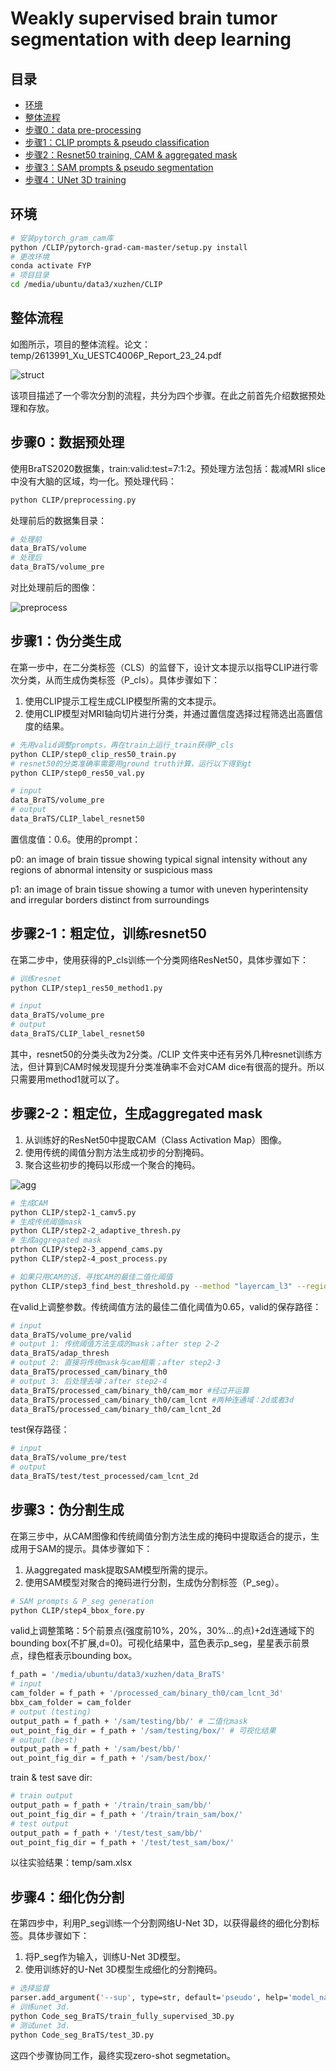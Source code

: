 
# Weakly supervised brain tumor segmentation with deep learning


## 目录
- [环境]()
- [整体流程]()
- [步骤0：data pre-processing]()
- [步骤1：CLIP prompts & pseudo classification]()
- [步骤2：Resnet50 training, CAM & aggregated mask]()
- [步骤3：SAM prompts & pseudo segmentation]()
- [步骤4：UNet 3D training]()

## 环境
```bash
# 安装pytorch_gram_cam库
python /CLIP/pytorch-grad-cam-master/setup.py install
# 更改环境
conda activate FYP
# 项目目录
cd /media/ubuntu/data3/xuzhen/CLIP
```

## 整体流程
如图所示，项目的整体流程。论文：temp/2613991_Xu_UESTC4006P_Report_23_24.pdf

![struct](temp/struct.png)

该项目描述了一个零次分割的流程，共分为四个步骤。在此之前首先介绍数据预处理和存放。

## 步骤0：数据预处理
使用BraTS2020数据集，train:valid:test=7:1:2。预处理方法包括：裁减MRI slice中没有大脑的区域，均一化。预处理代码：
```bash
python CLIP/preprocessing.py
```
处理前后的数据集目录：
```bash
# 处理前
data_BraTS/volume
# 处理后
data_BraTS/volume_pre
```
对比处理前后的图像：

![preprocess](temp/preprocess.jpg)

## 步骤1：伪分类生成
在第一步中，在二分类标签（CLS）的监督下，设计文本提示以指导CLIP进行零次分类，从而生成伪类标签（P_cls）。具体步骤如下：
1. 使用CLIP提示工程生成CLIP模型所需的文本提示。
2. 使用CLIP模型对MRI轴向切片进行分类，并通过置信度选择过程筛选出高置信度的结果。
```bash
# 先用valid调整prompts，再在train上运行_train获得P_cls
python CLIP/step0_clip_res50_train.py
# resnet50的分类准确率需要用ground truth计算，运行以下得到gt
python CLIP/step0_res50_val.py
```
```bash
# input
data_BraTS/volume_pre
# output
data_BraTS/CLIP_label_resnet50
```
置信度值：0.6。使用的prompt：

p0: an image of brain tissue showing typical signal intensity without any regions of abnormal intensity or suspicious mass

p1: an image of brain tissue showing a tumor with uneven hyperintensity and irregular borders distinct from surroundings

## 步骤2-1：粗定位，训练resnet50
在第二步中，使用获得的P_cls训练一个分类网络ResNet50，具体步骤如下：

```bash
# 训练resnet
python CLIP/step1_res50_method1.py
```
```bash
# input
data_BraTS/volume_pre
# output
data_BraTS/CLIP_label_resnet50
```
其中，resnet50的分类头改为2分类。/CLIP 文件夹中还有另外几种resnet训练方法，但计算到CAM时候发现提升分类准确率不会对CAM dice有很高的提升。所以只需要用method1就可以了。

## 步骤2-2：粗定位，生成aggregated mask
1. 从训练好的ResNet50中提取CAM（Class Activation Map）图像。
2. 使用传统的阈值分割方法生成初步的分割掩码。
3. 聚合这些初步的掩码以形成一个聚合的掩码。

![agg](temp/agg.png)

```bash
# 生成CAM
python CLIP/step2-1_camv5.py
# 生成传统阈值mask
python CLIP/step2-2_adaptive_thresh.py
# 生成aggregated mask
ptrhon CLIP/step2-3_append_cams.py
python CLIP/step2-4_post_process.py

# 如果只用CAM的话，寻找CAM的最佳二值化阈值
python CLIP/step3_find_best_threshold.py --method "layercam_l3" --region 3
```
在valid上调整参数。传统阈值方法的最佳二值化阈值为0.65，valid的保存路径：
```bash
# input
data_BraTS/volume_pre/valid
# output 1: 传统阈值方法生成的mask；after step 2-2
data_BraTS/adap_thresh
# output 2: 直接将传统mask与cam相乘；after step2-3
data_BraTS/processed_cam/binary_th0
# output 3: 后处理去噪；after step2-4
data_BraTS/processed_cam/binary_th0/cam_mor #经过开运算
data_BraTS/processed_cam/binary_th0/cam_lcnt #两种连通域：2d或者3d
data_BraTS/processed_cam/binary_th0/cam_lcnt_2d
```
test保存路径：
```bash
# input
data_BraTS/volume_pre/test
# output 
data_BraTS/test/test_processed/cam_lcnt_2d
```


## 步骤3：伪分割生成
在第三步中，从CAM图像和传统阈值分割方法生成的掩码中提取适合的提示，生成用于SAM的提示。具体步骤如下：
1. 从aggregated mask提取SAM模型所需的提示。
2. 使用SAM模型对聚合的掩码进行分割，生成伪分割标签（P_seg）。
```bash
# SAM prompts & P_seg generation
python CLIP/step4_bbox_fore.py
```
valid上调整策略：5个前景点(强度前10%，20%，30%...的点)+2d连通域下的bounding box(不扩展,d=0)。可视化结果中，蓝色表示p_seg，星星表示前景点，绿色框表示bounding box。
```bash
f_path = '/media/ubuntu/data3/xuzhen/data_BraTS'
# input
cam_folder = f_path + '/processed_cam/binary_th0/cam_lcnt_3d'
bbx_cam_folder = cam_folder
# output (testing)
output_path = f_path + '/sam/testing/bb/' # 二值化mask
out_point_fig_dir = f_path + '/sam/testing/box/' # 可视化结果
# output (best)
output_path = f_path + '/sam/best/bb/'
out_point_fig_dir = f_path + '/sam/best/box/'
```
train & test save dir:
```bash
# train output
output_path = f_path + '/train/train_sam/bb/'
out_point_fig_dir = f_path + '/train/train_sam/box/'
# test output
output_path = f_path + '/test/test_sam/bb/'
out_point_fig_dir = f_path + '/test/test_sam/box/'
```
以往实验结果：temp/sam.xlsx

## 步骤4：细化伪分割
在第四步中，利用P_seg训练一个分割网络U-Net 3D，以获得最终的细化分割标签。具体步骤如下：
1. 将P_seg作为输入，训练U-Net 3D模型。
2. 使用训练好的U-Net 3D模型生成细化的分割掩码。
```bash
# 选择监督
parser.add_argument('--sup', type=str, default='pseudo', help='model_name') # or 'label'，label即全监督
# 训练unet 3d.
python Code_seg_BraTS/train_fully_supervised_3D.py
# 测试unet 3d.
python Code_seg_BraTS/test_3D.py
```

这四个步骤协同工作，最终实现zero-shot segmetation。